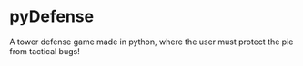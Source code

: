 pyDefense
=========

A tower defense game made in python, where the user must protect the pie from tactical bugs!
